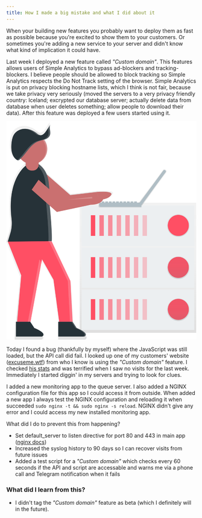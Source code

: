 ```yaml
---
title: How I made a big mistake and what I did about it
---
```


When your building new features you probably want to deploy them as fast as possible because you're excited to show them to your customers. Or sometimes you're adding a new service to your server and didn't know what kind of implication it could have.

Last week I deployed a new feature called _"Custom domain"_. This features allows users of Simple Analytics to bypass ad-blockers and tracking-blockers. I believe people should be allowed to block tracking so Simple Analytics respects the Do Not Track setting of the browser. Simple Analytics is put on privacy blocking hostname lists, which I think is not fair, because we take privacy very seriously (moved the servers to a very privacy friendly country: Iceland; excrypted our database server; actually delete data from database when user deletes something; allow people to download their data). After this feature was deployed a few users started using it. 

<img class="limit-height" src="/images/server.svg" alt="">

Today I found a bug (thankfully by myself) where the JavaScript was still loaded, but the API call did fail. I looked up one of my customers' website ([excuseme.wtf](https://excuseme.wtf/?ref=blog.simpleanalytics.io)) from who I know is using the _"Custom domain"_ feature. I checked [his stats](https://simpleanalytics.io/excuseme.wtf) and was terrified when I saw no visits for the last week. Immediately I started diggin' in my servers and trying to look for clues.

I added a new monitoring app to the queue server. I also added a NGINX configuration file for this app so I could access it from outside. When added a new app I always test the NGINX configuration and reloading it when succeeded `sudo nginx -t && sudo nginx -s reload`. NGINX didn't give any error and I could access my new installed monitoring app.

What did I do to prevent this from happening?

- Set default_server to listen directive for port 80 and 443 in main app ([nginx docs](https://nginx.org/en/docs/http/server_names.html#miscellaneous_names))
- Increased the syslog history to 90 days so I can recover visits from future issues
- Added a test script for a _"Custom domain"_ which checks every 60 seconds if the API and script are accessable and warns me via a phone call and Telegram notification when it fails

### What did I learn from this?

- I didn't tag the _"Custom domain"_ feature as beta (which I definitely will in the future).
